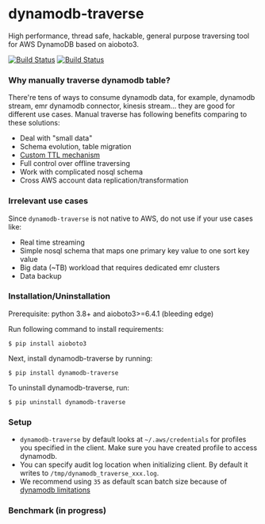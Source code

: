 # dynamodb-traverse
High performance, thread safe, hackable, general purpose traversing tool for AWS DynamoDB based on aioboto3.
<p align="left">
<a href="https://travis-ci/holyshipt/dynamodb_traverse"><img alt="Build Status" src="https://travis-ci.org/holyshipt/dynamodb_traverse.svg?branch=master"></a>
<a href="https://pypi.org/project/dynamodb-traverse/"><img alt="Build Status" src="https://img.shields.io/pypi/v/dynamodb-traverse?color=green&label=latest"></a>
</p>

### Why manually traverse dynamodb table?
There're tens of ways to consume dynamodb data, for example, dynamodb stream, emr dynamodb connector, kinesis stream... they are good for different use cases. Manual traverse has following benefits comparing to these solutions:
* Deal with "small data"  
* Schema evolution, table migration 
* [Custom TTL mechanism](https://www.linkedin.com/pulse/top-reasons-why-you-should-implement-your-own-ttl-mechanism-he/)
* Full control over offline traversing
* Work with complicated nosql schema 
* Cross AWS account data replication/transformation

### Irrelevant use cases
Since `dynamodb-traverse` is not native to AWS, do not use if your use cases like:
* Real time streaming 
* Simple nosql schema that maps one primary key value to one sort key value
* Big data (~TB) workload that requires dedicated emr clusters
* Data backup

### Installation/Uninstallation
Prerequisite: python 3.8+ and aioboto3>=6.4.1 (bleeding edge)

Run following command to install requirements:

```shell script
$ pip install aioboto3
```

Next, install dynamodb-traverse by running:
```shell script
$ pip install dynamodb-traverse
```

To uninstall dynamodb-traverse, run:
```shell script
$ pip uninstall dynamodb-traverse
```

### Setup
* `dynamodb-traverse` by default looks at `~/.aws/credentials` for profiles you specified in the client. Make sure you have created profile to access dynamodb. 
* You can specify audit log location when initializing client. By default it writes to `/tmp/dynamodb_traverse_xxx.log`.
* We recommend using `35` as default scan batch size because of [dynamodb limitations](https://docs.aws.amazon.com/amazondynamodb/latest/developerguide/Limits.html)

### Benchmark (in progress)
